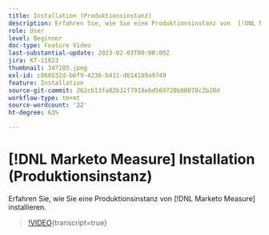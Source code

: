 ```yaml
---
title: Installation (Produktionsinstanz)
description: Erfahren Sie, wie Sie eine Produktionsinstanz von  [!DNL Marketo Measure] installieren.
role: User
level: Beginner
doc-type: Feature Video
last-substantial-update: 2023-02-03T00:00:00Z
jira: KT-11823
thumbnail: 347185.jpeg
exl-id: c868532d-b6f9-4236-b431-d614189a9749
feature: Installation
source-git-commit: 262cb13fa02b32f7918ebd569720b80078c2b28d
workflow-type: tm+mt
source-wordcount: '22'
ht-degree: 63%

---
```


# [!DNL Marketo Measure] Installation (Produktionsinstanz)

Erfahren Sie, wie Sie eine Produktionsinstanz von [!DNL Marketo Measure] installieren.

>[!VIDEO](https://video.tv.adobe.com/v/347185/?learn=on){transcript=true}
